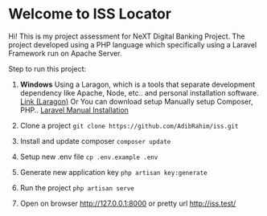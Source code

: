 # Welcome to ISS Locator

Hi! This is my project assessment for NeXT Digital Banking Project. 
The project developed using a PHP language which specifically using a Laravel Framework run on Apache Server. 

Step to run this project:
1. **Windows** 
		Using a Laragon, which is a tools that separate development dependency like Apache, Node, etc.. and personal installation software.
		[Link (Laragon)](https://laragon.org/download/)
		Or You can download setup Manually setup Composer, PHP..
		[Laravel Manual Installation ](https://laravel.com/docs/8.x/installation)

2. Clone a project
`git clone https://github.com/AdibRahim/iss.git`

3. Install and update composer
`composer update`

4. Setup new .env file
`cp .env.example .env`

5. Generate new application key
`php artisan key:generate`

6. Run the project
`php artisan serve`

7. Open on browser
http://127.0.0.1:8000 or pretty url http://iss.test/

